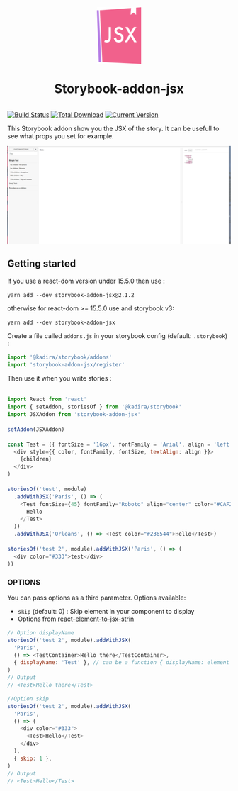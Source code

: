 <div style="width:100%;flex: 1;display:flex; flex-direction:column; align-items: center; justify-content:center;">
<img src="storybook-jsx.png" width="100px" />
<h1 style="width: 100%; text-align:center;">Storybook-addon-jsx</h1>
</div>

[![Build Status](https://travis-ci.org/Kilix/storybook-addon-jsx.svg?branch=master)](https://travis-ci.org/Kilix/storybook-addon-jsx)
[![Total Download](https://img.shields.io/npm/dt/storybook-addon-jsx.svg)](https://www.npmjs.com/package/storybook-addon-jsx)
[![Current Version](https://img.shields.io/npm/v/storybook-addon-jsx.svg)](https://www.npmjs.com/package/storybook-addon-jsx)


This Storybook addon show you the JSX of the story.
It can be usefull to see what props you set for example.

![Storybook Addon JSX Démo](screenshot.png)

## Getting started

If you use a react-dom version under 15.5.0 then use :

` yarn add --dev storybook-addon-jsx@2.1.2 `

otherwise for react-dom >= 15.5.0 use and storybook v3:

` yarn add --dev storybook-addon-jsx `

Create a file called `addons.js` in your storybook config (default: `.storybook`) :

```javascript
import '@kadira/storybook/addons'
import 'storybook-addon-jsx/register'
```

Then use it when you write stories :

```javascript

import React from 'react'
import { setAddon, storiesOf } from '@kadira/storybook'
import JSXAddon from 'storybook-addon-jsx'

setAddon(JSXAddon)

const Test = ({ fontSize = '16px', fontFamily = 'Arial', align = 'left', color = 'red', children }) => (
  <div style={{ color, fontFamily, fontSize, textAlign: align }}>
    {children}
  </div>
)

storiesOf('test', module)
  .addWithJSX('Paris', () => (
    <Test fontSize={45} fontFamily="Roboto" align="center" color="#CAF200">
      Hello
    </Test>
  ))
  .addWithJSX('Orleans', () => <Test color="#236544">Hello</Test>)

storiesOf('test 2', module).addWithJSX('Paris', () => (
  <div color="#333">test</div>
))
```

### OPTIONS

You can pass options as a third parameter.
Options available:

- `skip` (default: 0) : Skip element in your component to display
- Options from [react-element-to-jsx-strin](https://github.com/algolia/react-element-to-jsx-string)

```javascript
// Option displayName
storiesOf('test 2', module).addWithJSX(
  'Paris',
  () => <TestContainer>Hello there</TestContainer>,
  { displayName: 'Test' }, // can be a function { displayName: element => 'Test' }
)
// Output
// <Test>Hello there</Test>
```

```javascript
//Option skip
storiesOf('test 2', module).addWithJSX(
  'Paris',
  () => (
    <div color="#333">
      <Test>Hello</Test>
    </div>
  ),
  { skip: 1 },
)
// Output
// <Test>Hello</Test>
```
